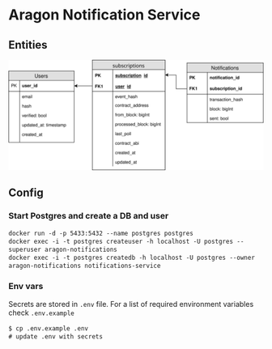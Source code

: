 # Aragon Notification Service
## Entities

![diagram](./db.svg)

## Config

### Start Postgres and create a DB and user
```
docker run -d -p 5433:5432 --name postgres postgres
docker exec -i -t postgres createuser -h localhost -U postgres --superuser aragon-notifications
docker exec -i -t postgres createdb -h localhost -U postgres --owner aragon-notifications notifications-service
```

### Env vars

Secrets are stored in `.env` file. For a list of required environment variables check `.env.example`

```
$ cp .env.example .env
# update .env with secrets 
```